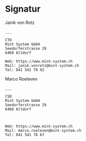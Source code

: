 # Signatur

Janik von Rotz

```
___

CTO
Mint System GmbH
Seedorferstrasse 29
6460 Altdorf

Web: https://www.mint-system.ch
Mail: janik.vonrotz@mint-system.ch
Tel: 041 541 78 92
```

Marco Roeleven

```
___

CSO
Mint System GmbH
Seedorferstrasse 29
6460 Altdorf

 

Web: https://www.mint-system.ch
Mail: marco.roeleven@mint-system.ch
Tel: 041 541 78 67
```